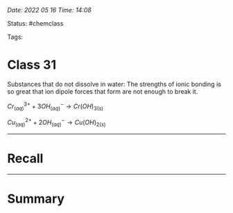 *Date: 2022 05 16 Time: 14:08*


Status: #chemclass

Tags: 


# Class 31

Substances that do not dissolve in water:
	The strengths of ionic bonding is so great that ion dipole forces that form are not enough to break it.

$Cr^{3+}_{(aq)} + 3OH^{-}_{(aq)} \rightarrow Cr(OH)_{3(s)}$

$Cu^{2+}_{(aq)} + 2OH^{-}_{(aq)} \rightarrow Cu(OH)_{2(s)}$


---
# Recall







---
# Summary


